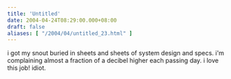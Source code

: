 ```yaml
---
title: 'Untitled'
date: 2004-04-24T08:29:00.000+08:00
draft: false
aliases: [ "/2004/04/untitled_23.html" ]
---
```


i got my snout buried in sheets and sheets of system design and specs. i'm complaining almost a fraction of a decibel higher each passing day. i love this job! idiot.